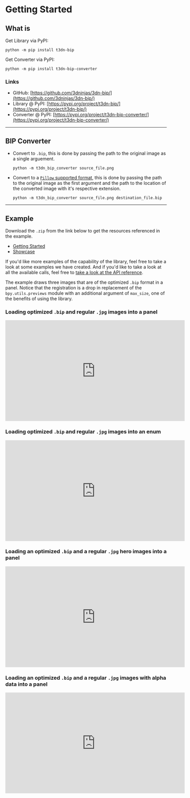 # Getting Started

## What is


Get Library via PyPI:

```
python -m pip install t3dn-bip
```

Get Converter via PyPI:

```
python -m pip install t3dn-bip-converter
```

### Links

-   GitHub: [https://github.com/3dninjas/3dn-bip/](https://github.com/3dninjas/3dn-bip/)
-   Library @ PyPI: [https://pypi.org/project/t3dn-bip/](https://pypi.org/project/t3dn-bip/)
-   Converter @ PyPI: [https://pypi.org/project/t3dn-bip-converter/](https://pypi.org/project/t3dn-bip-converter/)

---

## BIP Converter

-   Convert to `.bip`, this is done by passing the path to the original image as
    a single arguement.
    ```
    python -m t3dn_bip_converter source_file.png
    ```
-   Convert to a [`Pillow` supported format](https://pillow.readthedocs.io/en/stable/handbook/image-file-formats.html),
    this is done by passing the path to the original image as the first argument
    and the path to the location of the converted image with it's respective
    extension.
    ```
    python -m t3dn_bip_converter source_file.png destination_file.bip
    ```

---

## Example

Download the `.zip` from the link below to get the resources referenced in the
example.

- [Getting Started](https://github.com/3dninjas/3dn-bip/releases/latest/download/t3dn_bip_getting_started.zip)
- [Showcase](https://github.com/3dninjas/3dn-bip/releases/latest/download/t3dn_bip_showcase.zip)

If you'd like more examples of the capability of the library, feel free to
take a look at some examples we have created. And if you'd like
to take a look at all the available calls, feel free to
[take a look at the API reference](reference.md).

The example draws three images that are of the optimized `.bip` format in a
panel. Notice that the registration is a drop in replacement of the
`bpy.utils.previews` module with an additional argument of `max_size`, one of
the benefits of using the library.

### Loading optimized `.bip` and regular `.jpg` images into a panel

<iframe width="560" height="315" src="https://www.youtube.com/embed/WUcGWo9gad4" title="YouTube video player" frameborder="0" allow="accelerometer; autoplay; clipboard-write; encrypted-media; gyroscope; picture-in-picture" allowfullscreen></iframe>

### Loading optimized `.bip` and regular `.jpg` images into an enum

<iframe width="560" height="315" src="https://www.youtube.com/embed/H9-hCtpOLoo" title="YouTube video player" frameborder="0" allow="accelerometer; autoplay; clipboard-write; encrypted-media; gyroscope; picture-in-picture" allowfullscreen></iframe>

### Loading an optimized `.bip` and a regular `.jpg` hero images into a panel

<iframe width="560" height="315" src="https://www.youtube.com/embed/W_xV93_M1Ak" title="YouTube video player" frameborder="0" allow="accelerometer; autoplay; clipboard-write; encrypted-media; gyroscope; picture-in-picture" allowfullscreen></iframe>

### Loading an optimized `.bip` and a regular `.jpg` images with alpha data into a panel

<iframe width="560" height="315" src="https://www.youtube.com/embed/60D5l18AYy0" title="YouTube video player" frameborder="0" allow="accelerometer; autoplay; clipboard-write; encrypted-media; gyroscope; picture-in-picture" allowfullscreen></iframe>
